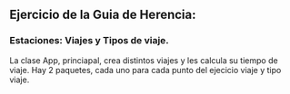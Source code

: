 ## Ejercicio de la Guia de Herencia:
### Estaciones: Viajes y Tipos de viaje.

La clase App, princiapal, crea distintos viajes y les calcula su tiempo de viaje.
Hay 2 paquetes, cada uno para cada punto del ejecicio
viaje y tipo viaje.


